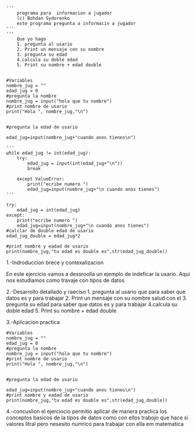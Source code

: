```
'''
    programa para  informacion a jugador 
    (c) Bohdan Sydorenko 
    este programa pregunta a informacin a jugador 
'''
'''
    Que yo hago
    1. pregunta al usario 
    2. Print un mensaje con su nombre 
    3. pregunta su edad 
    4.calcula su doble edad 
    5. Print su nombre + edad double 


#Variables
nombre_jug = ""
edad_jug = 0
#pregunta la nombre 
nombre_jug = input("hola que tu nombre")
#print nombre de usario
print("Hola ", nombre_jug,"\n")


#pregunta la edad de usario 

edad_jug=input(nombre_jug+"cuando anos tienes\n")

'''
while edad_jug != int(edad_jug):
    try:
        edad_jug = input(int(edad_jug+"\n")) 
        break

    except ValueError:
        print("ecribe numero ")
        edad_jug=input(nombre_jug+"\n cuando anos tienes")
'''

try:
    edad_jug = int(edad_jug)
except:
    print("ecribe numero ")
    edad_jug=input(nombre_jug+"\n cuando anos tienes")
#calclar de double edad de usario 
edad_jug_double = edad_jug*2

#print nombre y eadad de usario 
print(nombre_jug,"tu edad es double es",str(edad_jug_double))
```


1.-Indroduccion brece y contexalizacion

En este ejercicio vamos a dessroolla un ejemplo de indeficar la usario. Aqui nos estudiamos como travaje con tipos de datos 

2.-Desarrollo detallado y raeciso 
    1. pregunta al usario que para saber que datos es y para trabajar 
    2. Print un mensaje con su nombre salud con el 
    3. pregunta su edad para saber que datos es y para trabajar 
    4.calcula su doble edad 
    5. Print su nombre + edad double 

3.-Aplicacion practica

```
#Variables
nombre_jug = ""
edad_jug = 0
#pregunta la nombre 
nombre_jug = input("hola que tu nombre")
#print nombre de usario
print("Hola ", nombre_jug,"\n")


#pregunta la edad de usario 

edad_jug=input(nombre_jug+"cuando anos tienes\n")
#print nombre y eadad de usario 
print(nombre_jug,"tu edad es double es",str(edad_jug_double))
```

4.-concuslion 
el ejerciocio permitio aplicar de manera praclica los conceptos basicos de la tipos de datos 
como con ellos trabojo que hace si valores litral pero nesesito numrico para trabajar con ella em matematica

